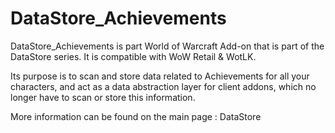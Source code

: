 # DataStore_Achievements

DataStore_Achievements is part World of Warcraft Add-on that is part of the DataStore series.
It is compatible with WoW Retail & WotLK.

Its purpose is to scan and store data related to Achievements for all your characters, and act as a data abstraction layer for client addons, which no longer have to scan or store this information.

More information can be found on the main page : DataStore
